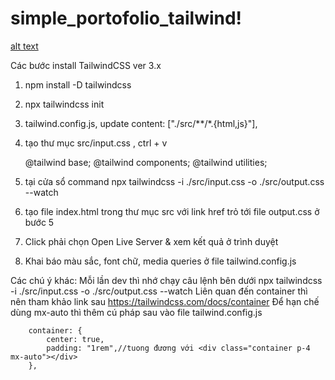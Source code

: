 # simple_portofolio_tailwind!

[alt text](image.png)


Các bước install TailwindCSS ver 3.x

1. npm install -D tailwindcss
2. npx tailwindcss init
3. tailwind.config.js, update 
    content: ["./src/**/*.{html,js}"],

4. tạo thư mục src/input.css , ctrl + v

    @tailwind base;
    @tailwind components;
    @tailwind utilities;

5. tại cửa sổ command 
    npx tailwindcss -i ./src/input.css -o ./src/output.css --watch

6. tạo file index.html trong thư mục src với link href trỏ tới file output.css ở bước 5

7. Click phải chọn Open Live Server & xem kết quả ở trình duyệt

8. Khai báo màu sắc, font chữ, media queries ở file tailwind.config.js

Các chú ý khác:
    Mỗi lần dev thì nhớ chạy câu lệnh bên dưới
        npx tailwindcss -i ./src/input.css -o ./src/output.css --watch 
    Liên quan đến container thì nên tham khảo link sau 
        https://tailwindcss.com/docs/container
    Để hạn chế dùng mx-auto thì thêm cú pháp sau vào file tailwind.config.js

        container: {
            center: true,
            padding: "1rem",//tuong đương với <div class="container p-4 mx-auto"></div>
        },
